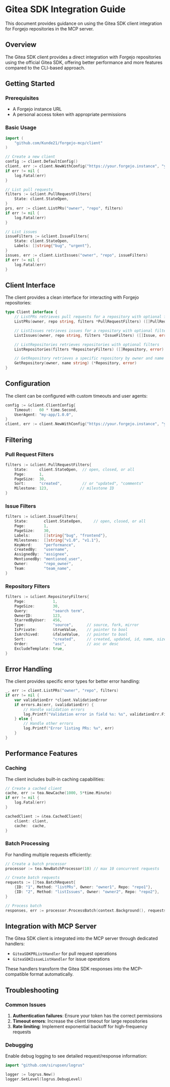 # Gitea SDK Integration Guide

This document provides guidance on using the Gitea SDK client integration for Forgejo repositories in the MCP server.

## Overview

The Gitea SDK client provides a direct integration with Forgejo repositories using the official Gitea SDK, offering better performance and more features compared to the CLI-based approach.

## Getting Started

### Prerequisites

- A Forgejo instance URL
- A personal access token with appropriate permissions

### Basic Usage

```go
import (
    "github.com/Kunde21/forgejo-mcp/client"
)

// Create a new client
config := client.DefaultConfig()
client, err := client.NewWithConfig("https://your.forgejo.instance", "your-token", config)
if err != nil {
    log.Fatal(err)
}

// List pull requests
filters := &client.PullRequestFilters{
    State: client.StateOpen,
}
prs, err := client.ListPRs("owner", "repo", filters)
if err != nil {
    log.Fatal(err)
}

// List issues
issueFilters := &client.IssueFilters{
    State: client.StateOpen,
    Labels: []string{"bug", "urgent"},
}
issues, err := client.ListIssues("owner", "repo", issueFilters)
if err != nil {
    log.Fatal(err)
}
```

## Client Interface

The client provides a clean interface for interacting with Forgejo repositories:

```go
type Client interface {
    // ListPRs retrieves pull requests for a repository with optional filters
    ListPRs(owner, repo string, filters *PullRequestFilters) ([]PullRequest, error)

    // ListIssues retrieves issues for a repository with optional filters
    ListIssues(owner, repo string, filters *IssueFilters) ([]Issue, error)

    // ListRepositories retrieves repositories with optional filters
    ListRepositories(filters *RepositoryFilters) ([]Repository, error)

    // GetRepository retrieves a specific repository by owner and name
    GetRepository(owner, name string) (*Repository, error)
}
```

## Configuration

The client can be configured with custom timeouts and user agents:

```go
config := &client.ClientConfig{
    Timeout:   60 * time.Second,
    UserAgent: "my-app/1.0.0",
}
client, err := client.NewWithConfig("https://your.forgejo.instance", "your-token", config)
```

## Filtering

### Pull Request Filters

```go
filters := &client.PullRequestFilters{
    State:     client.StateOpen,  // open, closed, or all
    Page:      1,
    PageSize:  30,
    Sort:      "created",         // or "updated", "comments"
    Milestone: 123,              // milestone ID
}
```

### Issue Filters

```go
filters := &client.IssueFilters{
    State:       client.StateOpen,     // open, closed, or all
    Page:        1,
    PageSize:    30,
    Labels:      []string{"bug", "frontend"},
    Milestones:  []string{"v1.0", "v1.1"},
    KeyWord:     "performance",
    CreatedBy:   "username",
    AssignedBy:  "assignee",
    MentionedBy: "mentioned_user",
    Owner:       "repo_owner",
    Team:        "team_name",
}
```

### Repository Filters

```go
filters := &client.RepositoryFilters{
    Page:            1,
    PageSize:        30,
    Query:           "search term",
    OwnerID:         123,
    StarredByUser:   456,
    Type:            "source",      // source, fork, mirror
    IsPrivate:       &trueValue,    // pointer to bool
    IsArchived:      &falseValue,   // pointer to bool
    Sort:            "created",     // created, updated, id, name, size
    Order:           "asc",         // asc or desc
    ExcludeTemplate: true,
}
```

## Error Handling

The client provides specific error types for better error handling:

```go
_, err := client.ListPRs("owner", "repo", filters)
if err != nil {
    var validationErr *client.ValidationError
    if errors.As(err, &validationErr) {
        // Handle validation errors
        log.Printf("Validation error in field %s: %s", validationErr.Field, validationErr.Message)
    } else {
        // Handle other errors
        log.Printf("Error listing PRs: %v", err)
    }
}
```

## Performance Features

### Caching

The client includes built-in caching capabilities:

```go
// Create a cached client
cache, err := tea.NewCache(1000, 5*time.Minute)
if err != nil {
    log.Fatal(err)
}

cachedClient := &tea.CachedClient{
    client: client,
    cache:  cache,
}
```

### Batch Processing

For handling multiple requests efficiently:

```go
// Create a batch processor
processor := tea.NewBatchProcessor(10) // max 10 concurrent requests

// Create batch requests
requests := []tea.BatchRequest{
    {ID: "1", Method: "listPRs", Owner: "owner1", Repo: "repo1"},
    {ID: "2", Method: "listIssues", Owner: "owner2", Repo: "repo2"},
}

// Process batch
responses, err := processor.ProcessBatch(context.Background(), requests)
```

## Integration with MCP Server

The Gitea SDK client is integrated into the MCP server through dedicated handlers:

- `GiteaSDKPRListHandler` for pull request operations
- `GiteaSDKIssueListHandler` for issue operations

These handlers transform the Gitea SDK responses into the MCP-compatible format automatically.

## Troubleshooting

### Common Issues

1. **Authentication failures**: Ensure your token has the correct permissions
2. **Timeout errors**: Increase the client timeout for large repositories
3. **Rate limiting**: Implement exponential backoff for high-frequency requests

### Debugging

Enable debug logging to see detailed request/response information:

```go
import "github.com/sirupsen/logrus"

logger := logrus.New()
logger.SetLevel(logrus.DebugLevel)
```